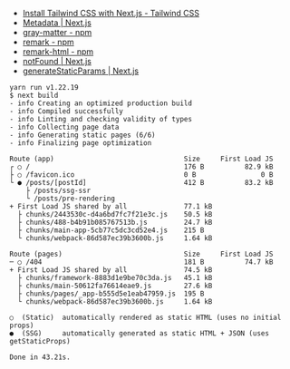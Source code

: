 - [Install Tailwind CSS with Next.js - Tailwind CSS](https://tailwindcss.com/docs/guides/nextjs)
- [Metadata | Next.js](https://nextjs.org/docs/app/building-your-application/optimizing/metadata)
- [gray-matter - npm](https://www.npmjs.com/package/gray-matter)
- [remark - npm](https://www.npmjs.com/package/remark)
- [remark-html - npm](https://www.npmjs.com/package/remark-html)
- [notFound | Next.js](https://nextjs.org/docs/app/api-reference/functions/not-found)
- [generateStaticParams | Next.js](https://nextjs.org/docs/app/api-reference/functions/generate-static-params)

```shell
yarn run v1.22.19
$ next build
- info Creating an optimized production build  
- info Compiled successfully
- info Linting and checking validity of types  
- info Collecting page data  
- info Generating static pages (6/6)
- info Finalizing page optimization  

Route (app)                                Size     First Load JS
┌ ○ /                                      176 B          82.9 kB
├ ○ /favicon.ico                           0 B                0 B
└ ● /posts/[postId]                        412 B          83.2 kB
    ├ /posts/ssg-ssr
    └ /posts/pre-rendering
+ First Load JS shared by all              77.1 kB
  ├ chunks/2443530c-d4a6bd7fc7f21e3c.js    50.5 kB
  ├ chunks/488-b4b91b085767513b.js         24.7 kB
  ├ chunks/main-app-5cb77c5dc3cd52e4.js    215 B
  └ chunks/webpack-86d587ec39b3600b.js     1.64 kB

Route (pages)                              Size     First Load JS
─ ○ /404                                   181 B          74.7 kB
+ First Load JS shared by all              74.5 kB
  ├ chunks/framework-8883d1e9be70c3da.js   45.1 kB
  ├ chunks/main-50612fa76614eae9.js        27.6 kB
  ├ chunks/pages/_app-b555d5e1eab47959.js  195 B
  └ chunks/webpack-86d587ec39b3600b.js     1.64 kB

○  (Static)  automatically rendered as static HTML (uses no initial props)
●  (SSG)     automatically generated as static HTML + JSON (uses getStaticProps)

Done in 43.21s.
```

